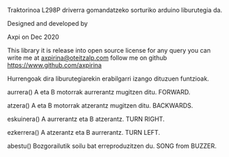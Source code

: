  Traktorinoa L298P driverra gomandatzeko sorturiko arduino liburutegia da.
 
 Designed and developed by
 
 Axpi on Dec 2020
 
 This library it is release into open source license for any query you can write me at axpirina@oteitzalp.com
 follow me on github https://www.github.com/axpirina

   
Hurrengoak dira liburutegiarekin erabilgarri izango dituzuen funtzioak.   
   
 aurrera() 	A eta B motorrak aurrerantz mugitzen ditu. FORWARD.

 atzera()   	A eta B motorrak atzerantz mugitzen ditu. BACKWARDS.
 
 eskuinera() 	A aurrerantz eta B atzerantz. TURN RIGHT.
 
 ezkerrera()  	A atzerantz eta B aurrerantz. TURN LEFT.
 
 abestu() 	Bozgorailutik soilu bat erreproduzitzen du. SONG from BUZZER.
                  
                 
